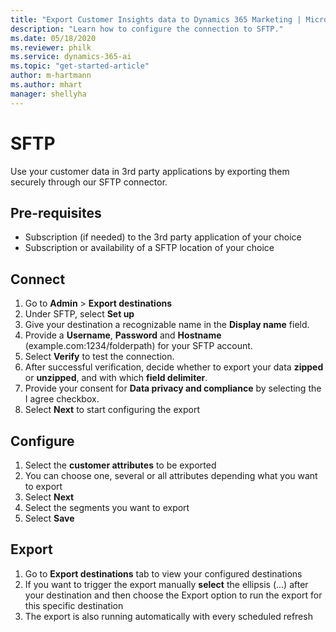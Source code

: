 ```yaml
---
title: "Export Customer Insights data to Dynamics 365 Marketing | Microsoft Docs"
description: "Learn how to configure the connection to SFTP."
ms.date: 05/18/2020
ms.reviewer: philk
ms.service: dynamics-365-ai
ms.topic: "get-started-article"
author: m-hartmann
ms.author: mhart
manager: shellyha
---
```


# SFTP 
Use your customer data in 3rd party applications by exporting them securely through our SFTP connector.

## Pre-requisites
-	Subscription (if needed) to the 3rd party application of your choice
-	Subscription or availability of a SFTP location of your choice

## Connect
1.	Go to **Admin** > **Export destinations**  
2.	Under SFTP, select **Set up**
3.	Give your destination a recognizable name in the **Display name** field.
4.	Provide a **Username**, **Password** and **Hostname** (example.com:1234/folderpath) for your SFTP account.
5.	Select **Verify** to test the connection.
6.	After successful verification, decide whether to export your data **zipped** or **unzipped**, and with which **field delimiter**. 
7.	Provide your consent for **Data privacy and compliance** by selecting the I agree checkbox.
8.	Select **Next** to start configuring the export

## Configure
1.	Select the **customer attributes** to be exported
2.	You can choose one, several or all attributes depending what you want to export
3.	Select **Next**
4.	Select the segments you want to export
5.	Select **Save**

## Export
1.	Go to **Export destinations** tab to view your configured destinations 
2.	If you want to trigger the export manually **select** the ellipsis (...) after your destination and then choose the Export option to run the export for this specific destination
3.	The export is also running automatically with every scheduled refresh
